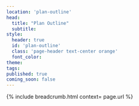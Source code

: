 ```yaml
---
location: 'plan-outline'
head:
  title: "Plan Outline"
  subtitle:
style:
  header: true
  id: 'plan-outline'
  class: 'page-header text-center orange'
  font_color:
theme:
tags:
published: true
coming_soon: false
---
```

{% include breadcrumb.html context= page.url %}
